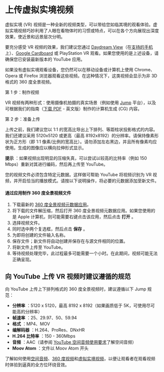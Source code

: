 # 上传虚拟实境视频

虚拟实境 (VR) 视频是一种全新的视频类型，可以带给您如临其境的观看体验。虚拟实境视频巧妙利用了人眼在看物体时的习惯或特点，可以在各个方向展现出深度效果，使近景和远景层次分明。

要充分感受 VR 视频的效果，我们建议您通过 [Daydream View](https://vr.google.com/daydream/smartphonevr/)（在[支持的手机](https://vr.google.com/daydream/smartphonevr/phones/)上）、[Google Cardboard](https://vr.google.com/cardboard/get-cardboard/) 或 PlayStation VR 观看。如果您使用的是上述设备，请确保您已安装最新版本的 YouTube 应用。

如果没有虚拟实境观看设备，您仍然可以在移动设备或计算机上使用 Chrome、Opera 或 Firefox 浏览器观看这些视频。在这种情况下，这类视频会显示为非 3D 格式的 360 度全景视频。

第 1 步：制作视频

VR 视频有两种形式：使用摄像机拍摄的真实场景（例如使用 [Jump](https://www.google.com/get/cardboard/jump/) 平台），以及可根据我们的指南（[下载 PDF](https://developers.google.com/cardboard/jump/rendering-ods-content.pdf) - 英文版）制作的计算机生成 (CG) 内容。

第 2 步：准备上传

上传之前，我们建议您以 1:1 的宽高比导出上下排列、等距柱状投影格式的内容。我们还建议采用 5120x5120 或更高（最高 8192x8192）的分辨率。请保持像素形状为正方形（即 1:1 像素/比例的宽高比）。请勿添加左右黑边，并且所有像素均应使用。生成的图像应以横向拉伸形式显示。

**提示** ：如果视频出现明显的压缩失真，可以尝试以较高的比特率（例如 150 Mbps）重新对其进行编码，然后再上传至 YouTube。

您的视频文件必须包含特定元数据。这样做可帮助 YouTube 将视频识别为 VR 视频，并开启恰当的播放模式。请按以下说明操作，将必要的元数据添加至新文件。

#### 通过应用制作 360 度全景视频文件

1. 下载最新的 [360 度全景视频元数据应用](https://github.com/google/spatial-media/releases/latest)。
2. 将下载的文件解压缩，然后打开 360 度全景视频元数据应用。如果您使用的是 Apple 计算机，则可能需要右键点击该应用，然后点击 **打开** 。
3. 选择视频文件。
4. 同时选中两个复选框，然后点击 **保存** 。
5. 为即将创建的文件输入名称。
6. 保存文件；新文件将自动创建并保存在与源文件相同的位置。
7. 将新文件上传至 YouTube。
8. 等待视频处理完毕，此过程最多可能需要一个小时。在此期间，视频可能无法正确呈现。

## 向 YouTube 上传 VR 视频时建议遵循的规范

向 YouTube 上传上下排列格式的 360 度全景视频时，建议遵循以下 Jump 规范：

* **分辨率** ：5120 x 5120，最高 8192 x 8192（如果画质低于 5K，可使用尽可能高的分辨率）
* **帧速率** ：25、29.97、50、59.94
* **格式** ：MP4、MOV
* **编解码器** ：H.264、ProRes、DNxHR
* **H.264 比特率** ：150 - 360Mbps
* **音频** ：AAC（请参阅 [YouTube 空间音频使用要求](https://support.google.com/youtube/answer/6395969?hl=en)了解空间音频）
* **Moov Atom** ：文件以 Moov Atom 开头

了解如何使用[空间音频](https://support.google.com/youtube/answer/6395969)、[360 度视频](https://support.google.com/youtube/answer/6178631)和[虚拟实境视频](https://support.google.com/youtube/answer/6316263)，以便让观看者在观看视频时体验到逼真的全方位环绕音效。
